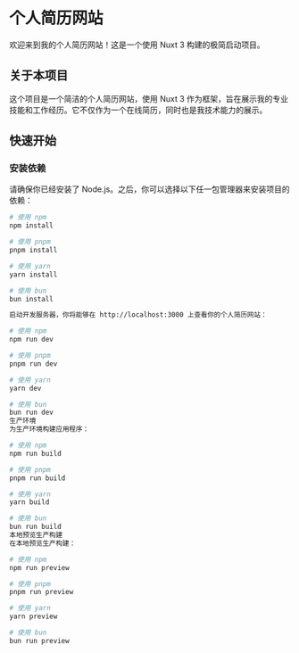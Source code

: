 # 个人简历网站

欢迎来到我的个人简历网站！这是一个使用 Nuxt 3 构建的极简启动项目。

## 关于本项目

这个项目是一个简洁的个人简历网站，使用 Nuxt 3 作为框架，旨在展示我的专业技能和工作经历。它不仅作为一个在线简历，同时也是我技术能力的展示。

## 快速开始

### 安装依赖

请确保你已经安装了 Node.js。之后，你可以选择以下任一包管理器来安装项目的依赖：

```bash
# 使用 npm
npm install

# 使用 pnpm
pnpm install

# 使用 yarn
yarn install

# 使用 bun
bun install

启动开发服务器，你将能够在 http://localhost:3000 上查看你的个人简历网站：

# 使用 npm
npm run dev

# 使用 pnpm
pnpm run dev

# 使用 yarn
yarn dev

# 使用 bun
bun run dev
生产环境
为生产环境构建应用程序：

# 使用 npm
npm run build

# 使用 pnpm
pnpm run build

# 使用 yarn
yarn build

# 使用 bun
bun run build
本地预览生产构建
在本地预览生产构建：

# 使用 npm
npm run preview

# 使用 pnpm
pnpm run preview

# 使用 yarn
yarn preview

# 使用 bun
bun run preview

